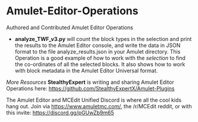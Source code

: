 # Amulet-Editor-Operations
Authored and Contributed Amulet Editor Operations

* **analyze_TWF_v3.py** will count the block types in the selection and print the results to the Amulet Editor console, and write the data in JSON format to the file analyze_results.json in your Amulet directory. This Operation is a good example of how to work with the _selection_ to find the co-ordinates of all the selected blocks. It also shows how to work with block metadata in the Amulet Editor Universal format.



_More Resources_
**StealthyExpert** is writing and sharing Amulet Editor Operations here: https://github.com/StealthyExpertX/Amulet-Plugins

The Amulet Editor and MCEdit Unified Discord is where all the cool kids hang out. Join via https://www.amuletmc.com/, the /r/MCEdit reddit, or with this invite: https://discord.gg/pGUwZb9m65

